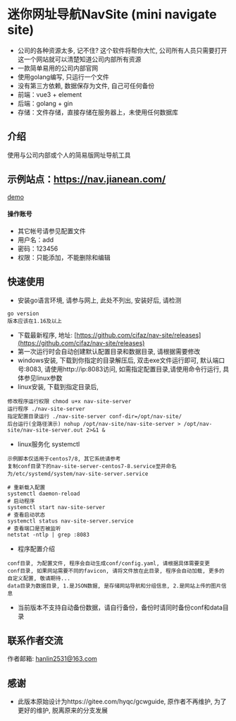 # 迷你网址导航NavSite (mini navigate site)
- 公司的各种资源太多, 记不住? 这个软件将帮你大忙, 公司所有人员只需要打开这一个网站就可以清楚知道公司内部所有资源
- 一款简单易用的公司内部官网
- 使用golang编写, 只运行一个文件
- 没有第三方依赖, 数据保存为文件, 自己可任何备份
- 前端：vue3 + element
- 后端：golang + gin
- 存储：文件存储，直接存储在服务器上，未使用任何数据库

## 介绍
使用与公司内部或个人的简易版网址导航工具

## 示例站点：https://nav.jianean.com/
[demo](https://nav.jianean.com/)
#### 操作账号
- 其它帐号请参见配置文件
- 用户名：add
- 密码：123456
- 权限：只能添加，不能删除和编辑

## 快速使用
- 安装go语言环境, 请参与网上, 此处不列出, 安装好后, 请检测
```
go version 
版本应该在1.16及以上
```
- 下载最新程序, 地址: [https://github.com/cifaz/nav-site/releases](https://github.com/cifaz/nav-site/releases)
- 第一次运行时会自动创建默认配置目录和数据目录, 请根据需要修改
- windows安装, 下载到你指定的目录解压后, 双击exe文件运行即可, 默认端口号:8083, 请使用http://ip:8083访问, 如需指定配置目录,请使用命令行运行, 具体参见linux参数
- linux安装, 下载到指定目录后, 
```
修改程序运行权限 chmod u+x nav-site-server
运行程序 ./nav-site-server
指定配置目录运行 ./nav-site-server conf-dir=/opt/nav-site/
后台运行(全路径演示) nohup /opt/nav-site/nav-site-server > /opt/nav-site/nav-site-server.out 2>&1 &
```
- linux服务化 systemctl
```
示例脚本仅适用于centos7/8, 其它系统请参考
复制conf目录下的nav-site-server-centos7-8.service至并命名为/etc/systemd/system/nav-site-server.service

# 重新载入配置
systemctl daemon-reload 
# 启动程序
systemctl start nav-site-server
# 查看启动状态
systemctl status nav-site-server.service 
# 查看端口是否被监听
netstat -ntlp | grep :8083

```
- 程序配置介绍
```
conf目录, 为配置文件, 程序会自动生成conf/config.yaml, 请根据具体需要变更
conf目录, 如果网站需要不同的favicon, 请将文件放在此目录, 程序会自动加载, 更多的自定义配置, 敬请期待...
data目录为数据目录, 1.是JSON数据, 是存储网站导航和分组信息, 2.是网站上传的图片信息
```
- 当前版本不支持自动备份数据，请自行备份，备份时请同时备份conf和data目录

## 联系作者交流
作者邮箱: hanlin2531@163.com

## 感谢
- 此版本原始设计为https://gitee.com/hyqc/gcwguide, 原作者不再维护, 为了更好的维护, 脱离原来的分支发展
